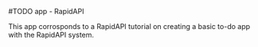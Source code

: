 #TODO app - RapidAPI

This app corrosponds to a RapidAPI tutorial on creating a basic to-do app with the RapidAPI system.
